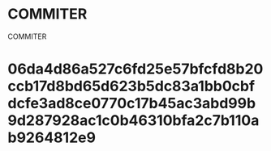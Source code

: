 # COMMITER
COMMITER






# 06da4d86a527c6fd25e57bfcfd8b20ccb17d8bd65d623b5dc83a1bb0cbfdcfe3ad8ce0770c17b45ac3abd99b9d287928ac1c0b46310bfa2c7b110ab9264812e9

